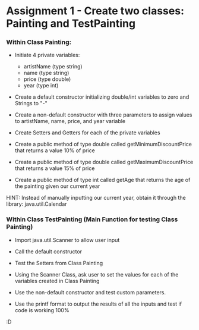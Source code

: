 # Assignment 1 - Create two classes: Painting and TestPainting

### Within Class Painting:
- Initiate 4 private variables:
  - artistName (type string)
  - name (type string)
  - price (type double)
  - year (type int)

- Create a default constructor initializing double/int variables to zero and Strings to "-"

- Create a non-default constructor with three parameters to assign values to artistName, name, price, and year variable

- Create Setters and Getters for each of the private variables

- Create a public method of type double called getMinimumDiscountPrice that returns a value 10% of price

- Create a public method of type double called getMaximumDiscountPrice that returns a value 15% of price

- Create a public method of type int called getAge that returns the age of the painting given our current year

HINT: Instead of manually inputting our current year, obtain it through the library: java.util.Calendar

### Within Class TestPainting (Main Function for testing Class Painting)
 
 - Import java.util.Scanner to allow user input
 
 - Call the default constructor
 
 - Test the Setters from Class Painting
 
 - Using the Scanner Class, ask user to set the values for each of the variables created in Class Painting
 
 - Use the non-default constructor and test custom parameters.
 
 - Use the printf format to output the results of all the inputs and test if code is working 100%
 
 :D
